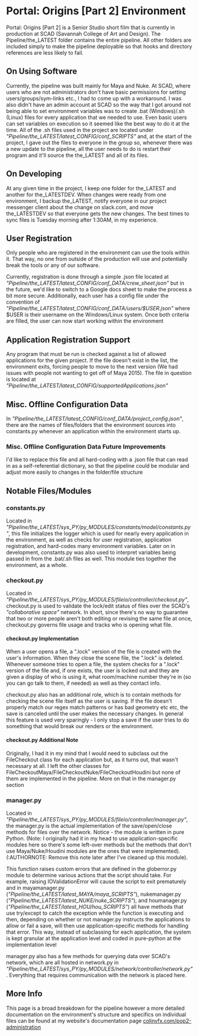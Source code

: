 # Portal: Origins [Part 2] Environment
Portal: Origins [Part 2] is a Senior Studio short film that is currently in
production at SCAD (Savannah College of Art and Design). The
Pipeline/the_LATEST folder contains the entire pipeline. All other folders are
included simply to make the pipeline deployable so that hooks and directory
references are less likely to fail.

## On Using Software
Currently, the pipeline was built mainly for Maya and Nuke. At SCAD, where
users who are not administrators don't have basic permissions for setting
users/groups/sym-links etc., I had to come up with a workaround. I was also
didn't have an admin account at SCAD so the way that I got around not being
able to set environment variables was to create .bat (Windows)/.sh (Linux)
files for every application that we needed to use. Even basic users can set
variables on execution so it seemed like the best way to do it at the time. All
of the .sh files used in the project are located under
*"Pipeline/the_LATEST/latest_CONFIG/conf_SCRIPTS"* and, at the start of the
project, I gave out the files to everyone in the group so, whenever there was a
new update to the pipeline, all the user needs to do is restart their program
and it'll source the the_LATEST and all of its files.

## On Developing
At any given time in the project, I keep one folder for the_LATEST and another
for the_LATESTDEV. When changes were ready from one environment, I backup
the_LATEST, notify everyone in our project messenger client about the change on
slack.com, and move the_LATESTDEV so that everyone gets the new changes. The
best times to sync files is Tuesday morning after 1:30AM, in my experience.

## User Registration
Only people who are registered in the environment can use the tools within it.
That way, no one from outside of the production will use and potentially break
the tools or any of our software.

Currently, registration is done through a simple .json file located at
*"Pipeline/the_LATEST/latest_CONFIG/conf_DATA/crew_sheet.json"* but in the
future, we'd like to switch to a Google docs sheet to make the process a bit
more secure. Additionally, each user has a config file under the convention of
*"Pipeline/the_LATEST/latest_CONFIG/conf_DATA/users/$USER.json"* where $USER is
their username on the Windows/Linux system. Once both criteria are filled, the
user can now start working within the environment

## Application Registration Support
Any program that must be run is checked against a list of allowed applications
for the given project. If the file doesn't exist in the list, the environment
exits, forcing people to move to the next version (We had issues with people
not wanting to get off of Maya 2015). The file in question is located at
*"Pipeline/the_LATEST/latest_CONFIG/supportedApplications.json"*

## Misc. Offline Configuration Data
In *"Pipeline/the_LATEST/latest_CONFIG/conf_DATA/project_config.json"*, there
are the names of files/folders that the environment sources into constants.py
whenever an application within the environment starts up.

### Misc. Offline Configuration Data Future Improvements
I'd like to replace this file and all hard-coding with a .json file that can
read in as a self-referential dictionary, so that the pipeline could be modular
and adjust more easily to changes in the folder/file structure

## Notable Files/Modules
### constants.py
Located in
*"Pipeline/the_LATEST/sys_PY/py_MODULES/constants/model/constants.py"*, this
file initializes the logger which is used for nearly every application in the
environment, as well as checks for user registration, application registration,
and hard-codes many environment variables. Later on in development,
constants.py was also used to interpret variables being passed in from the
.bat/.sh files as well. This module ties together the environment, as a whole.

### checkout.py
Located in
*"Pipeline/the_LATEST/sys_PY/py_MODULES/fileio/controller/checkout.py"*,
checkout.py is used to validate the lock/edit status of files over the SCAD's
*"collaborative space"* network. In short, since there's no way to guarantee
that two or more people aren't both editing or revising the same file at once,
checkout.py governs file usage and tracks who is opening what file.

#### checkout.py Implementation
When a user opens a file, a ".lock" version of the file is created with the
user's information. When they close the scene file, the ".lock" is deleted.
Whenever someone tries to open a file, the system checks for a ".lock" version
of the file and, if one exists, the user is locked out and they are given a
display of who is using it, what room/machine number they're in (so you can go
talk to them, if needed) as well as they contact info.

checkout.py also has an additional role, which is to contain methods for
checking the scene file itself as the user is saving. If the file doesn't
properly match our regex match patterns or has bad geometry etc etc, the save
is canceled until the user makes the necessary changes. In general this feature
is used very sparingly - I only stop a save if the user tries to do something
that would break our renders or the environment.

#### checkout.py Additional Note
Originally, I had it in my mind that I would need to subclass out the
FileCheckout class for each application but, as it turns out, that wasn't
necessary at all. I left the other classes for
FileCheckoutMaya/FileCheckoutNuke/FileCheckoutHoudini but none of them are
implemented in the pipeline. More on that in the manager.py section

### manager.py
Located in
*"Pipeline/the_LATEST/sys_PY/py_MODULES/fileio/controller/manager.py"*, the
manager.py is the actual implementation of the save/open/close methods for
files over the network. Notice - the module is written in pure Python. (Note: I
originally had it in my head to use application-specific modules here so
there's some left-over methods but the methods that don't use Maya/Nuke/Houdini
modules are the ones that were implemented). (:AUTHORNOTE: Remove this note
later after I've cleaned up this module).

This function raises custom errors that are defined in the globerror.py module
to determine various actions that the script should take. For example, raising
IOValidationError will cause the script to exit prematurely and in
mayamanager.py (*"Pipeline/the_LATEST/latest_MAYA/maya_SCRIPTS"*),
nukemanager.py (*"Pipeline/the_LATEST/latest_NUKE/nuke_SCRIPTS"*), and
houmanager.py (*"Pipeline/the_LATEST/latest_HOU/hou_SCRIPTS"*) all have methods
that use try/except to catch the exception while the function is executing and
then, depending on whether or not manager.py instructs the applications to
allow or fail a save, will then use application-specific methods for handling
that error. This way, instead of subclassing for each application, the system
is kept granular at the application level and coded in pure-python at the
implementation level

manager.py also has a few methods for querying data over SCAD's network, which
are all hosted in network.py in
*"Pipeline/the_LATEST/sys_PY/py_MODULES/network/controller/network.py"*.
Everything that requires communication with the network is placed here.

## More Info
This page is a broad breakdown for the pipeline however a more detailed
documentation on the environment's structure and specifics on individual files
can be found at my website's documentation page
[colinvfx.com/pop2-administration](http://colinvfx.com/wp-content/themes/thesis/docs/wip/administration.html)

